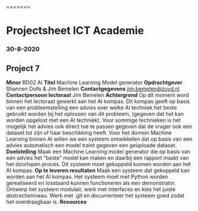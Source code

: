 =======
# Projectsheet ICT Academie


### 30-8-2020

## Project 7

**Minor**
BD02 AI
**Titel**
Machine Learning Model generator
**Opdrachtgever**
Shannen Dolls & Jim Bemelen
**Contactgegevens**
jim.bemelen@zuyd.nl
**Contactpersoon lectoraat**
Jim Bemelen
**Achtergrond**
Op dit moment word binnen het lectoraat gewerkt aan het AI kompas. Dit
kompas geeft op basis van een probleemstelling een advies over welke AI techniek
het beste gebruikt worden bij het oplossen van dit probleem, (gegeven dat het kan
worden opgelost met een AI techniek). Voor sommige technieken is het mogelijk
het advies ook direct toe te passen gegeven dat de vrager ook een dataset tot
zijn of haar beschikking heeft. Voor het domein Machine Learning binnen AI
willen we een systeem ontwikkelen dat op basis van een advies automatisch een
model traint gegeven een geüploade dataset.
**Doelstelling**
Maak een Machine Learning model generator die op basis van een advies het
“beste” model kan maken en daarbij een rapport maakt van het doorlopen proces.
Dit systeem moet gekoppeld kunnen worden aan het AI kompas.
**Op te leveren resultaten**
Maak een systeem dat gekoppeld kan worden aan het AI kompas. Het systeem
moet met Python worden gerealiseerd en losstaand kunnen functioneren als een
demonstrator. Ontwerp het systeem modulair, werk met interfaces en kies het
juiste abstractieniveau. Werk met .git en documenteer het systeem goed zodat
het overdraagbaar is.
**Resources**


